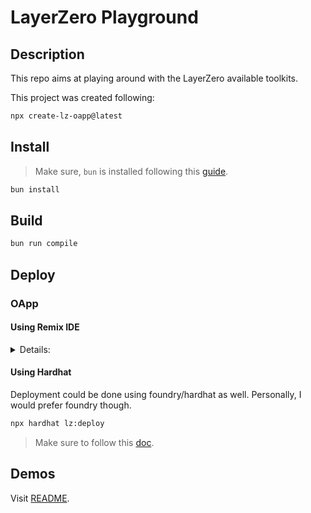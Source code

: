 # LayerZero Playground

## Description

This repo aims at playing around with the LayerZero available toolkits.

This project was created following:

```sh
npx create-lz-oapp@latest
```

## Install

> Make sure, `bun` is installed following this [guide](https://bun.sh/docs/installation).

```sh
bun install
```

## Build

```sh
bun run compile
```

## Deploy

### OApp

#### Using Remix IDE

<details><summary>Details:</summary>

I have used Remix so far via:

```sh
remixd -s .
```

> Make sure, `remixd` is installed via `yarn global add @remix-project/remixd`.

The 2 txs are as follows:

1. Deploy `MyOApp` on Ethereum Sepolia testnet: [Tx url](https://sepolia.etherscan.io/tx/0xc9399c465bbaa846a11cfa08bb8a1d282e937d255d1748ef66442baf32201fca), [Details](./deployments/manual/1_to_src_chain.json).
2. Deploy `DesOApp` on Polygon Mumbai: [Tx url](https://mumbai.polygonscan.com/tx/0xb9e4bc9329fdca645b05a848a5f665e8efcbb437d3d1dc801c5acb8aa6496edc), [Details](./deployments/manual/2_to_des_chain.json).

</details>

#### Using Hardhat

Deployment could be done using foundry/hardhat as well. Personally, I would prefer foundry though.

```sh
npx hardhat lz:deploy
```

> Make sure to follow this [doc](https://docs.layerzero.network/contracts/deploying).

## Demos

Visit [README](./demos/README.md).
